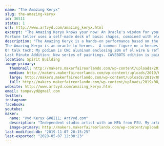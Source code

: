 ```yaml
---
name: "The Amazing Keryx"
slug: the-amazing-keryx
id: 36511
status: 1
url: http://www.artvyd.com/amazing_keryx.html
excerpt: "The Amazing Keryx knows your now! An Oracle's wisdom for your personal Hero Journey. Positive for any age.
Fortune teller uses a self-made deck of basic shapes, combined with elements of ancient and modern storytelling to reveal your hero within. To make clear the labyrinth of everyday life. To say: \"YES you can!\""
description: "The Amazing Keryx is a hands-on performance based on the universal principles of Joseph Campbell. Guests can visit a real life Zoltar machine (movie BIG 1988). 
The Amazing Keryx is an oracle to heroes.  A common figure on a heroes' journey is a mentor with a unique object, map, and kind words that spark the call to adventure. The cards are used to discuss current difficulties and reveal positive solutions. References to classic stories or modern movies are easy examples that prove they are not alone in their human struggles. It also points out that it has been done before and you can too!
Or talk tech: My podium is CNC aluminum enclosing 20m of el wire & reflective fabrics. My cosplay has Litex 1.5m sleeves and I hope to add a palm held POV if I improve my soldering skills enough. Cards are hand-made wood or digital print. Magic, fused glass stones I made (as part of 2018 http://www.artvyd.com/astral_unit_sculpture.html) are used for my new extended readings. The second footprint in my display is an art easel with a sample of my comic book art: \"Self Portrait\" includes a LED circuit and 3D scan/printer figure (Miami Maker 2016). I have \"SpiriTech\" animals- Bristlebot tiny robots that skitter on my table top between readings.
Last Minute Addition: New series of paintings. CAVEBOTS edition is painted by Bristlebot robots. UV paint and LED blacklights built into canvas. Premiering at MFO19!"
location: Spirit Building
image-primary:
  thumbnail: http://makers.makerfaireorlando.com/wp-content/uploads/2019/08/AmazingKeryx2019-150x150.jpg
  medium: http://makers.makerfaireorlando.com/wp-content/uploads/2019/08/AmazingKeryx2019-300x300.jpg
  large: http://makers.makerfaireorlando.com/wp-content/uploads/2019/08/AmazingKeryx2019.jpg
  full: http://makers.makerfaireorlando.com/wp-content/uploads/2019/08/AmazingKeryx2019.jpg
website: http://www.artvyd.com/amazing_keryx.html
email: tampavyd@gmail.com
twitter: 
instagram: 
facebook: 
youtube: 
maker:
  name: "Vyd Keryx &#8211; ArtVyd.com"
  description: "Independent studio artist with an MFA from FSU. My artwork is focused on HERO. I combine principles of Joseph Campbell & Bob Rauschenberg with Pop Culture materials. My hometown is Sanibel island, Florida. Art Handler. Member of IATSE 647: setting up broadway plays in local theaters; I specialize in video.  "
  image-primary: http://makers.makerfaireorlando.com/wp-content/uploads/2019/08/ArtVyd.png
last-modified-db: "2019-11-07 20:15:25"
last-exported: "2020-05-07 12:08:23"
---
```

